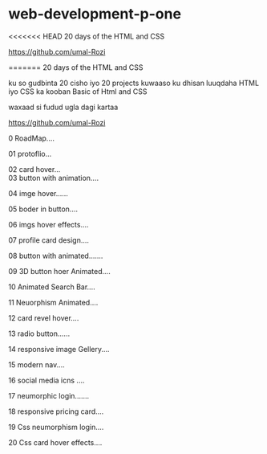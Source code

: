 # web-development-p-one
<<<<<<< HEAD
 20 days of the HTML and CSS 

 https://github.com/umal-Rozi
 
=======
 20 days of the HTML and CSS 
>>>>>>> 

ku so gudbinta 20 cisho iyo 20 projects 
kuwaaso ku dhisan luuqdaha HTML iyo CSS ka kooban Basic of Html and CSS 

waxaad si fudud ugla dagi kartaa 

https://github.com/umal-Rozi


0 RoadMap....  

01 protoflio...

02 card hover...                                                                                                                                                         
03 button with animation.... 

04 imge hover......

05 boder in button....

06 imgs hover effects....

07 profile card design....

08 button with animated.......

09 3D button hoer Animated....

10 Animated Search Bar....

11 Neuorphism Animated....

12 card revel hover.... 

13 radio button......

14 responsive image Gellery....

15 modern nav....

16 social media icns ....

17 neumorphic login.......

18 responsive pricing card....

19 Css neumorphism login....

20 Css card hover effects....


